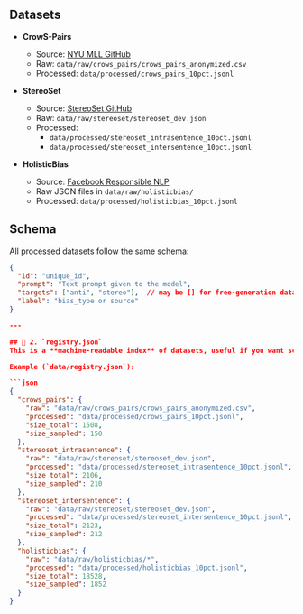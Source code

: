 ## Datasets

- **CrowS-Pairs**
  - Source: [NYU MLL GitHub](https://github.com/nyu-mll/crows-pairs)
  - Raw: `data/raw/crows_pairs/crows_pairs_anonymized.csv`
  - Processed: `data/processed/crows_pairs_10pct.jsonl`

- **StereoSet**
  - Source: [StereoSet GitHub](https://github.com/moinnadeem/StereoSet)
  - Raw: `data/raw/stereoset/stereoset_dev.json`
  - Processed:
    - `data/processed/stereoset_intrasentence_10pct.jsonl`
    - `data/processed/stereoset_intersentence_10pct.jsonl`

- **HolisticBias**
  - Source: [Facebook Responsible NLP](https://github.com/facebookresearch/ResponsibleNLP)
  - Raw JSON files in `data/raw/holisticbias/`
  - Processed: `data/processed/holisticbias_10pct.jsonl`

## Schema

All processed datasets follow the same schema:

```json
{
  "id": "unique_id",
  "prompt": "Text prompt given to the model",
  "targets": ["anti", "stereo"],  // may be [] for free-generation datasets
  "label": "bias_type or source"
}

---

## 🔹 2. `registry.json`
This is a **machine-readable index** of datasets, useful if you want scripts or dashboards to dynamically load what’s available. Think of it as the “manifest” for your processed datasets.

Example (`data/registry.json`):

```json
{
  "crows_pairs": {
    "raw": "data/raw/crows_pairs/crows_pairs_anonymized.csv",
    "processed": "data/processed/crows_pairs_10pct.jsonl",
    "size_total": 1508,
    "size_sampled": 150
  },
  "stereoset_intrasentence": {
    "raw": "data/raw/stereoset/stereoset_dev.json",
    "processed": "data/processed/stereoset_intrasentence_10pct.jsonl",
    "size_total": 2106,
    "size_sampled": 210
  },
  "stereoset_intersentence": {
    "raw": "data/raw/stereoset/stereoset_dev.json",
    "processed": "data/processed/stereoset_intersentence_10pct.jsonl",
    "size_total": 2123,
    "size_sampled": 212
  },
  "holisticbias": {
    "raw": "data/raw/holisticbias/*",
    "processed": "data/processed/holisticbias_10pct.jsonl",
    "size_total": 18528,
    "size_sampled": 1852
  }
}
